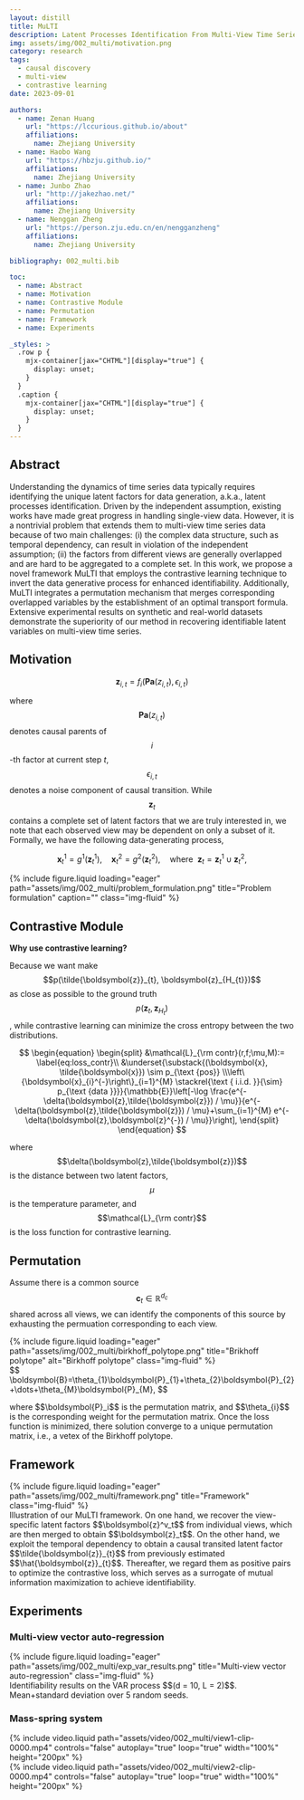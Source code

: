 ```yaml
---
layout: distill
title: MuLTI
description: Latent Processes Identification From Multi-View Time Series
img: assets/img/002_multi/motivation.png
category: research
tags:
  - causal discovery
  - multi-view
  - contrastive learning
date: 2023-09-01

authors:
  - name: Zenan Huang
    url: "https://lccurious.github.io/about"
    affiliations:
      name: Zhejiang University
  - name: Haobo Wang
    url: "https://hbzju.github.io/"
    affiliations:
      name: Zhejiang University
  - name: Junbo Zhao
    url: "http://jakezhao.net/"
    affiliations:
      name: Zhejiang University
  - name: Nenggan Zheng
    url: "https://person.zju.edu.cn/en/nengganzheng"
    affiliations:
      name: Zhejiang University

bibliography: 002_multi.bib

toc:
  - name: Abstract
  - name: Motivation
  - name: Contrastive Module
  - name: Permutation
  - name: Framework
  - name: Experiments

_styles: >
  .row p {
    mjx-container[jax="CHTML"][display="true"] {
      display: unset;
    }
  }
  .caption {
    mjx-container[jax="CHTML"][display="true"] {
      display: unset;
    }
  }
---
```


## Abstract

Understanding the dynamics of time series data typically requires identifying the unique latent factors for data generation, a.k.a., latent processes identification. Driven by the independent assumption, existing works have made great progress in handling single-view data. However, it is a nontrivial problem that extends them to multi-view time series data because of two main challenges: (i) the complex data structure, such as temporal dependency, can result in violation of the independent assumption; (ii) the factors from different views are generally overlapped and are hard to be aggregated to a complete set. In this work, we propose a novel framework MuLTI that employs the contrastive learning technique to invert the data generative process for enhanced identifiability. Additionally, MuLTI integrates a permutation mechanism that merges corresponding overlapped variables by the establishment of an optimal transport formula. Extensive experimental results on synthetic and real-world datasets demonstrate the superiority of our method in recovering identifiable latent variables on multi-view time series.

## Motivation

$$
\begin{equation}
\boldsymbol{z}_{i,t}=f_{i}(\boldsymbol{Pa}(z_{i,t}), \epsilon_{i,t})
\end{equation}
$$

where $$\textbf{Pa}(z_{i,t})$$ denotes causal parents of $$i$$-th factor at current step $t$, $$\epsilon_{i,t}$$ denotes a noise component of causal transition.
While $$\boldsymbol{z}_t$$ contains a complete set of latent factors that we are truly interested in, we note that each observed view may be dependent on only a subset of it. 
Formally, we have the following data-generating process,

$$
\begin{equation}
    \boldsymbol{x}^{1}_{t}  = g^{1}(\boldsymbol{z}^{1}_{t}), \quad 
    \boldsymbol{x}^{2}_{t}  = g^{2}(\boldsymbol{z}^{2}_{t}), \quad 
    \text{where}~~\boldsymbol{z}_{t} = \boldsymbol{z}^{1}_{t}\cup \boldsymbol{z}^{2}_{t},
\end{equation}
$$

<div class="row">
    <div class="col-sm mt-3 mt-md-0">
      {% include figure.liquid loading="eager" path="assets/img/002_multi/problem_formulation.png" title="Problem formulation" caption="" class="img-fluid" %}
    </div>
</div>


## Contrastive Module

**Why use contrastive learning?**
 
Because we want make $$p(\tilde{\boldsymbol{z}}_{t}, \boldsymbol{z}_{H_{t}})$$ as close as possible to the ground truth $$p(\boldsymbol{z}_{t},\boldsymbol{z}_{H_{t}})$$, while contrastive learning can minimize the cross entropy between the two distributions<d-cite key="zimmermannContrastiveLearningInverts2021"></d-cite>.

$$
\begin{equation}
\begin{split}
    &\mathcal{L}_{\rm contr}(r,f;\mu,M):= \label{eq:loss_contr}\\
    &\underset{\substack{(\boldsymbol{x}, \tilde{\boldsymbol{x}}) \sim p_{\text {pos}} \\\left\{\boldsymbol{x}_{i}^{-}\right\}_{i=1}^{M} \stackrel{\text { i.i.d. }}{\sim} p_{\text {data }}}}{\mathbb{E}}\left[-\log \frac{e^{-\delta(\boldsymbol{z},\tilde{\boldsymbol{z}}) / \mu}}{e^{-\delta(\boldsymbol{z},\tilde{\boldsymbol{z}}) / \mu}+\sum_{i=1}^{M} e^{-\delta(\boldsymbol{z},\boldsymbol{z}^{-}) / \mu}}\right],
\end{split}
\end{equation}
$$

where $$\delta(\boldsymbol{z},\tilde{\boldsymbol{z}})$$ is the distance between two latent factors, $$\mu$$ is the temperature parameter, and $$\mathcal{L}_{\rm contr}$$ is the loss function for contrastive learning.


## Permutation

Assume there is a common source $$\boldsymbol{c}_{t}\in \mathbb{R}^{d_{c}}$$ shared across all views, we can identify the components of this source by exhausting the permuation corresponding to each view.

<div class="row">
    <div class="col-sm-4 mt-3 mt-md-0">
    {% include figure.liquid loading="eager" path="assets/img/002_multi/birkhoff_polytope.png" title="Brikhoff polytope" alt="Birkhoff polytope" class="img-fluid" %}
    </div>
    <div class="col-sm-8 mt-3 mt-md-0">
    $$
    \boldsymbol{B}=\theta_{1}\boldsymbol{P}_{1}+\theta_{2}\boldsymbol{P}_{2}+\dots+\theta_{M}\boldsymbol{P}_{M},
    $$
    <p>where $$\boldsymbol{P}_i$$ is the permutation matrix, and $$\theta_{i}$$ is the corresponding weight for the permutation matrix. Once the loss function is minimized, there solution converge to a unique permutation matrix, i.e., a vetex of the Birkhoff polytope.</p>
    </div>
</div>


## Framework

<div class="l-body-outset">
  <div class="col-lg mt-3 mt-md-0">
    {% include figure.liquid loading="eager" path="assets/img/002_multi/framework.png" title="Framework" class="img-fluid" %}
  </div>
</div>
<div class="caption">
  Illustration of our MuLTI framework. On one hand, we recover the view-specific latent factors $$\boldsymbol{z}^v_t$$ from individual views, which are then merged to obtain $$\boldsymbol{z}_t$$. On the other hand, we exploit the temporal dependency to obtain a causal transited latent factor $$\tilde{\boldsymbol{z}}_{t}$$ from previously estimated $$\hat{\boldsymbol{z}}_{t}$$. Thereafter, we regard them as positive pairs to optimize the contrastive loss, which serves as a surrogate of mutual information maximization to achieve identifiability.
</div>

## Experiments

### Multi-view vector auto-regression

<div class="l-body-outset">
  <div class="col-lg mt-3 mt-md-0">
    {% include figure.liquid loading="eager" path="assets/img/002_multi/exp_var_results.png" title="Multi-view vector auto-regression" class="img-fluid" %}
  </div>
</div>
<div class="caption">
  Identifiability results on the VAR process $$(d = 10, L = 2)$$. Mean+standard deviation over 5 random seeds.
</div>

### Mass-spring system

<div class="row mt-3">
  <div class="col-sm mt-3 mt-md-0">
    {% include video.liquid path="assets/video/002_multi/view1-clip-0000.mp4" controls="false" autoplay="true" loop="true" width="100%" height="200px" %}
  </div>
  <div class="col-sm mt-3 mt-md-0">
    {% include video.liquid path="assets/video/002_multi/view2-clip-0000.mp4" controls="false" autoplay="true" loop="true" width="100%" height="200px" %}
  </div>
</div>
